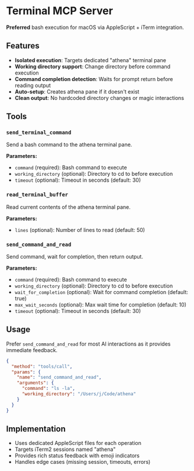 # Terminal MCP Server

**Preferred** bash execution for macOS via AppleScript + iTerm integration.

## Features

- **Isolated execution**: Targets dedicated "athena" terminal pane
- **Working directory support**: Change directory before command execution  
- **Command completion detection**: Waits for prompt return before reading output
- **Auto-setup**: Creates athena pane if it doesn't exist
- **Clean output**: No hardcoded directory changes or magic interactions

## Tools

### `send_terminal_command`
Send a bash command to the athena terminal pane.

**Parameters:**
- `command` (required): Bash command to execute
- `working_directory` (optional): Directory to cd to before execution
- `timeout` (optional): Timeout in seconds (default: 30)

### `read_terminal_buffer`  
Read current contents of the athena terminal pane.

**Parameters:**
- `lines` (optional): Number of lines to read (default: 50)

### `send_command_and_read`
Send command, wait for completion, then return output.

**Parameters:**
- `command` (required): Bash command to execute
- `working_directory` (optional): Directory to cd to before execution  
- `wait_for_completion` (optional): Wait for command completion (default: true)
- `max_wait_seconds` (optional): Max wait time for completion (default: 10)
- `timeout` (optional): Timeout in seconds (default: 30)

## Usage

Prefer `send_command_and_read` for most AI interactions as it provides immediate feedback.

```json
{
  "method": "tools/call",
  "params": {
    "name": "send_command_and_read", 
    "arguments": {
      "command": "ls -la",
      "working_directory": "/Users/j/Code/athena"
    }
  }
}
```

## Implementation

- Uses dedicated AppleScript files for each operation
- Targets iTerm2 sessions named "athena"
- Provides rich status feedback with emoji indicators
- Handles edge cases (missing session, timeouts, errors)